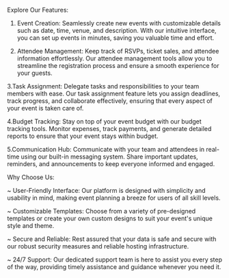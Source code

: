 Explore Our Features:

1. Event Creation: Seamlessly create new events with customizable details such as date, time, venue, and description.
With our intuitive interface, you can set up events in minutes, saving you valuable time and effort.

2. Attendee Management: Keep track of RSVPs, ticket sales, and attendee information effortlessly.
Our attendee management tools allow you to streamline the registration process and ensure a smooth experience for your guests.

 3.Task Assignment: Delegate tasks and responsibilities to your team members with ease.
Our task assignment feature lets you assign deadlines, track progress, and collaborate effectively, ensuring that every aspect of your event is taken care of.

 4.Budget Tracking: Stay on top of your event budget with our budget tracking tools.
Monitor expenses, track payments, and generate detailed reports to ensure that your event stays within budget.

 5.Communication Hub: Communicate with your team and attendees in real-time using our built-in messaging system.
Share important updates, reminders, and announcements to keep everyone informed and engaged.


Why Choose Us:

~ User-Friendly Interface: Our platform is designed with simplicity and usability in mind, making event planning a breeze for users of all skill levels.

~ Customizable Templates: Choose from a variety of pre-designed templates or create your own custom designs to suit your event's unique style and theme.

~ Secure and Reliable: Rest assured that your data is safe and secure with our robust security measures and reliable hosting infrastructure.

~ 24/7 Support: Our dedicated support team is here to assist you every step of the way, providing timely assistance and guidance whenever you need it.

